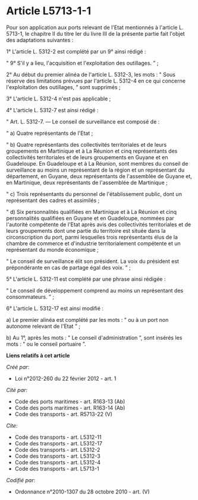 # Article L5713-1-1

Pour son application aux ports relevant de l'Etat mentionnés à l'article L. 5713-1, le chapitre II du titre Ier du livre III
de la présente partie fait l'objet des adaptations suivantes : 

1° L'article L. 5312-2 est complété par un 9° ainsi rédigé : 

" 9° S'il y a lieu, l'acquisition et l'exploitation des outillages. ” ; 

2° Au début du premier alinéa de l'article L. 5312-3, les mots : " Sous réserve des limitations prévues par l'article L.
5312-4 en ce qui concerne l'exploitation des outillages, ” sont supprimés ; 

3° L'article L. 5312-4 n'est pas applicable ; 

4° L'article L. 5312-7 est ainsi rédigé : 

" Art. L. 5312-7. ― Le conseil de surveillance est composé de : 

" a) Quatre représentants de l'Etat ; 

" b) Quatre représentants des collectivités territoriales et de leurs groupements en Martinique et à La Réunion et cinq
représentants des collectivités territoriales et de leurs groupements en Guyane et en Guadeloupe. En Guadeloupe et à La
Réunion, sont membres du conseil de surveillance au moins un représentant de la région et un représentant du département, en
Guyane, deux représentants de l'assemblée de Guyane et, en Martinique, deux représentants de l'assemblée de Martinique ; 

" c) Trois représentants du personnel de l'établissement public, dont un représentant des cadres et assimilés ; 

" d) Six personnalités qualifiées en Martinique et à La Réunion et cinq personnalités qualifiées en Guyane et en Guadeloupe,
nommées par l'autorité compétente de l'Etat après avis des collectivités territoriales et de leurs groupements dont une
partie du territoire est située dans la circonscription du port, parmi lesquelles trois représentants élus de la chambre de
commerce et d'industrie territorialement compétente et un représentant du monde économique ; 

" Le conseil de surveillance élit son président. La voix du président est prépondérante en cas de partage égal des voix. ” ; 

5° L'article L. 5312-11 est complété par une phrase ainsi rédigée : 

" Le conseil de développement comprend au moins un représentant des consommateurs. ” ; 

6° L'article L. 5312-17 est ainsi modifié : 

a) Le premier alinéa est complété par les mots : " ou à un port non autonome relevant de l'Etat ” ; 

b) Au 1°, après les mots : " Le conseil d'administration ”, sont insérés les mots : " ou le conseil portuaire ”.

**Liens relatifs à cet article**

_Créé par_:

  - Loi n°2012-260 du 22 février 2012 - art. 1

_Cité par_:

  - Code des ports maritimes - art. R163-13 (Ab)
  - Code des ports maritimes - art. R163-14 (Ab)
  - Code des transports - art. R5713-22 (V)

_Cite_:

  - Code des transports - art. L5312-11
  - Code des transports - art. L5312-17
  - Code des transports - art. L5312-2
  - Code des transports - art. L5312-3
  - Code des transports - art. L5312-4
  - Code des transports - art. L5713-1

_Codifié par_:

  - Ordonnance n°2010-1307 du 28 octobre 2010 - art. (V)
